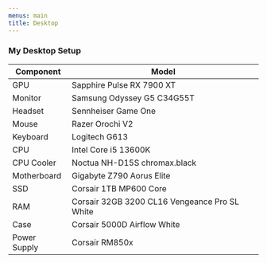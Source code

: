```yaml
---
menus: main
title: Desktop
---
```


### My Desktop Setup

| Component    | Model                                         |
| ------------ | --------------------------------------------- |
| GPU          | Sapphire Pulse RX 7900 XT                     |
| Monitor      | Samsung Odyssey G5 C34G55T                    |
| Headset      | Sennheiser Game One                           |
| Mouse        | Razer Orochi V2                               |
| Keyboard     | Logitech G613                                 |
| CPU          | Intel Core i5 13600K                          |
| CPU Cooler   | Noctua NH-D15S chromax.black                  |
| Motherboard  | Gigabyte Z790 Aorus Elite                     |
| SSD          | Corsair 1TB MP600 Core                        |
| RAM          | Corsair 32GB 3200 CL16 Vengeance Pro SL White |
| Case         | Corsair 5000D Airflow White                   |
| Power Supply | Corsair RM850x                                |
